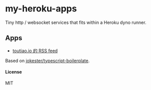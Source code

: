 # my-heroku-apps

Tiny http / websocket services that fits within a Heroku dyno runner.

## Apps

- [toutiao.io 的 RSS feed](https://jokester-apps.herokuapp.com/rss/toutiao.io.xml)

Based on [jokester/typescript-boilerplate](https://github.com/jokester/typescript-boilerplate).

#### License

MIT
